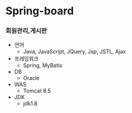 # Spring-board

### 회원관리,게시판
- 언어
  - Java, JavaScript, JQuery, Jsp, JSTL, Ajax
- 프레임워크
  - Spring, MyBatis
- DB
  - Oracle
- WAS
  - Tomcat 8.5
- JDK
  - jdk1.8
  
